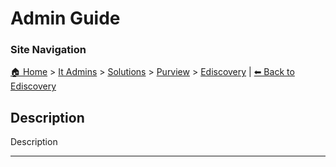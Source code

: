 <!-- description: Documentation about Admin Guide for Your Organization. -->

# Admin Guide

### Site Navigation
[🏠 Home](../../../../README.md) > [It Admins](../../../README.md) > [Solutions](../../README.md) > [Purview](../README.md) > [Ediscovery](README.md) | [⬅ Back to Ediscovery](../README.md)

## Description
Description

---